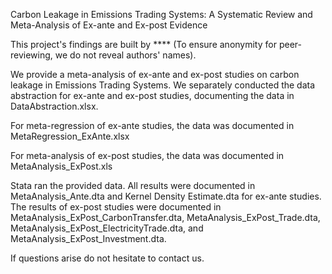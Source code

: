 Carbon Leakage in Emissions Trading Systems: A Systematic Review and Meta-Analysis of Ex-ante and Ex-post Evidence

This project's findings are built by **** (To ensure anonymity for peer-reviewing, we do not reveal authors' names). 

We provide a meta-analysis of ex-ante and ex-post studies on carbon leakage in Emissions Trading Systems. We separately conducted the data abstraction for ex-ante and ex-post studies, documenting the data in DataAbstraction.xlsx. 

For meta-regression of ex-ante studies, the data was documented in MetaRegression_ExAnte.xlsx

For meta-analysis of ex-post studies, the data was documented in MetaAnalysis_ExPost.xls

Stata ran the provided data. All results were documented in MetaAnalysis_Ante.dta and Kernel Density Estimate.dta for ex-ante studies. 
The results of ex-post studies were documented in MetaAnalysis_ExPost_CarbonTransfer.dta, MetaAnalysis_ExPost_Trade.dta, MetaAnalysis_ExPost_ElectricityTrade.dta, and MetaAnalysis_ExPost_Investment.dta.

If questions arise do not hesitate to contact us. 

